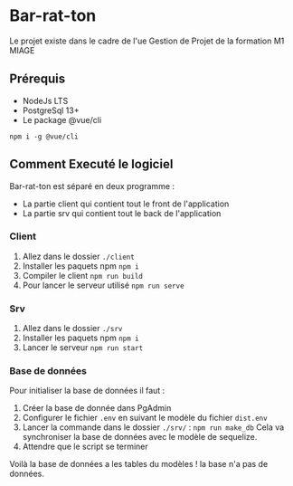 # Bar-rat-ton

Le projet existe dans le cadre de l'ue Gestion de Projet de la formation M1 MIAGE

## Prérequis
 - NodeJs LTS
 - PostgreSql 13+
 - Le package @vue/cli

```
npm i -g @vue/cli
```

## Comment Executé le logiciel
Bar-rat-ton est séparé en deux programme :
 - La partie client qui contient tout le front de l'application
 - La partie srv qui contient tout le back de l'application

### Client
1. Allez dans le dossier `./client`
2. Installer les paquets npm `npm i`
3. Compiler le client `npm run build`
4. Pour lancer le serveur utilisé `npm run serve`

### Srv
1. Allez dans le dossier `./srv`
2. Installer les paquets npm `npm i`
3. Lancer le serveur `npm run start`

### Base de données
Pour initialiser la base de données il faut : 
1. Créer la base de donnée dans PgAdmin
2. Configurer le fichier `.env` en suivant le modèle du fichier `dist.env`
3. Lancer la commande dans le dossier `./srv/` : `npm run make_db`
    Cela va synchroniser la base de données avec le modèle de sequelize.
4. Attendre que le script se terminer

Voilà la base de données a les tables du modèles
! la base n'a pas de données.
